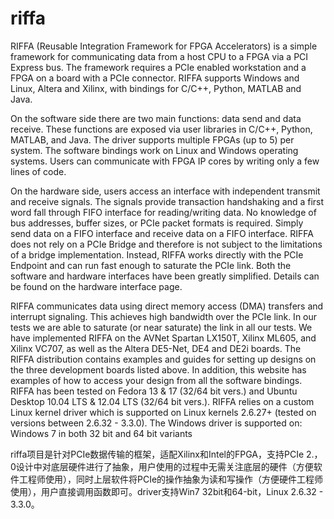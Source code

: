# riffa
RIFFA (Reusable Integration Framework for FPGA Accelerators) is a simple framework for communicating data from a host CPU to a FPGA via a PCI Express bus. The framework requires a PCIe enabled workstation and a FPGA on a board with a PCIe connector. RIFFA supports Windows and Linux, Altera and Xilinx, with bindings for C/C++, Python, MATLAB and Java.

On the software side there are two main functions: data send and data receive. These functions are exposed via user libraries in C/C++, Python, MATLAB, and Java. The driver supports multiple FPGAs (up to 5) per system. The software bindings work on Linux and Windows operating systems. Users can communicate with FPGA IP cores by writing only a few lines of code.

On the hardware side, users access an interface with independent transmit and receive signals. The signals provide transaction handshaking and a first word fall through FIFO interface for reading/writing data. No knowledge of bus addresses, buffer sizes, or PCIe packet formats is required. Simply send data on a FIFO interface and receive data on a FIFO interface. RIFFA does not rely on a PCIe Bridge and therefore is not subject to the limitations of a bridge implementation. Instead, RIFFA works directly with the PCIe Endpoint and can run fast enough to saturate the PCIe link.  Both the software and hardware interfaces have been greatly simplified. Details can be found on the hardware interface page.

RIFFA communicates data using direct memory access (DMA) transfers and interrupt signaling. This achieves high bandwidth over the PCIe link. In our tests we are able to saturate (or near saturate) the link in all our tests. We have implemented RIFFA on the AVNet Spartan LX150T, Xilinx ML605, and Xilinx VC707, as well as the Altera DE5-Net, DE4 and DE2i boards. The RIFFA distribution contains examples and guides for setting up designs on the three development boards listed above. In addition, this website has examples of how to access your design from all the software bindings. RIFFA has been tested on Fedora 13 & 17 (32/64 bit vers.) and Ubuntu Desktop 10.04 LTS & 12.04 LTS (32/64 bit vers.). RIFFA relies on a custom Linux kernel driver which is supported on Linux kernels 2.6.27+ (tested on versions between 2.6.32 - 3.3.0). The Windows driver is supported on: Windows 7 in both 32 bit and 64 bit variants

riffa项目是针对PCIe数据传输的框架，适配Xilinx和Intel的FPGA，支持PCIe 2.，0设计中对底层硬件进行了抽象，用户使用的过程中无需关注底层的硬件（方便软件工程师使用），同时上层软件将PCIe的操作抽象为读和写操作（方便硬件工程师使用），用户直接调用函数即可。driver支持Win7 32bit和64-bit，Linux 2.6.32 - 3.3.0。
